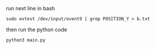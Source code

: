 run next line in bash

```sudo evtest /dev/input/event9 | grep POSITION_Y > b.txt```

then run the python code

```python3 main.py```

